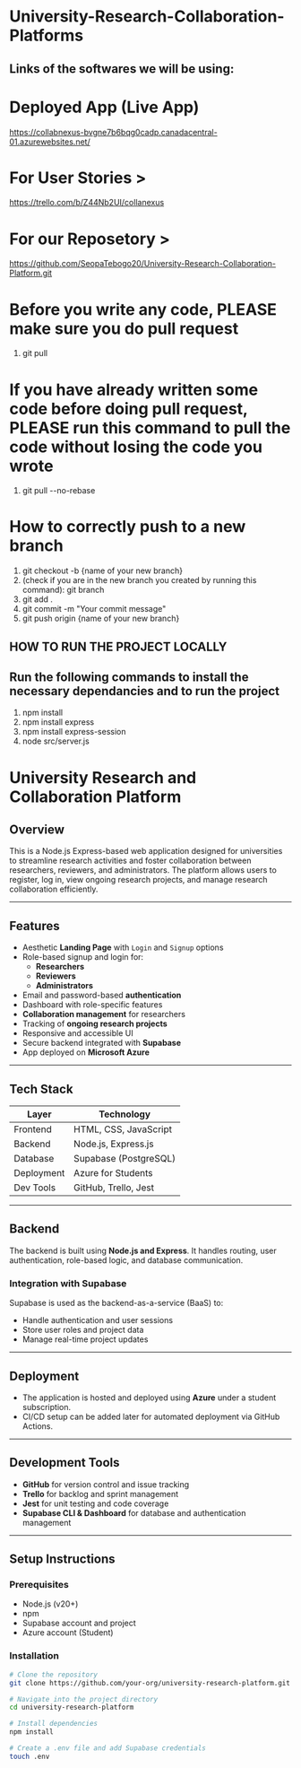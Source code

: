 # University-Research-Collaboration-Platforms

## Links of the softwares we will be using:
# Deployed App (Live App)
https://collabnexus-bvgne7b6bqg0cadp.canadacentral-01.azurewebsites.net/

# For User Stories >
https://trello.com/b/Z44Nb2UI/collanexus

# For our Reposetory >
https://github.com/SeopaTebogo20/University-Research-Collaboration-Platform.git

# Before you write any code, PLEASE make sure you do pull request
1. git pull
# If you have already written some code before doing pull request, PLEASE run this command to pull the code without losing the code you wrote
1. git pull --no-rebase

# How to correctly push to a new branch
1. git checkout -b {name of your new branch}
2. (check if you are in the new branch you created by running this command): git branch
2. git add .
3. git commit -m "Your commit message"
4. git push origin {name of your new branch}

## HOW TO RUN THE PROJECT LOCALLY
 ## Run the following commands to install the necessary dependancies and to run the project
 1. npm install
 2. npm install express
 3. npm install express-session
 4. node src/server.js

# University Research and Collaboration Platform

## Overview

This is a Node.js Express-based web application designed for universities to streamline research activities and foster collaboration between researchers, reviewers, and administrators. The platform allows users to register, log in, view ongoing research projects, and manage research collaboration efficiently.

---

## Features

- Aesthetic **Landing Page** with `Login` and `Signup` options
- Role-based signup and login for:
  - **Researchers**
  - **Reviewers**
  - **Administrators**
- Email and password-based **authentication**
- Dashboard with role-specific features
- **Collaboration management** for researchers
- Tracking of **ongoing research projects**
- Responsive and accessible UI
- Secure backend integrated with **Supabase**
- App deployed on **Microsoft Azure**

---

## Tech Stack

| Layer       | Technology               |
|-------------|--------------------------|
| Frontend    | HTML, CSS, JavaScript    |
| Backend     | Node.js, Express.js      |
| Database    | Supabase (PostgreSQL)    |
| Deployment  | Azure for Students       |
| Dev Tools   | GitHub, Trello, Jest     |

---

## Backend

The backend is built using **Node.js and Express**. It handles routing, user authentication, role-based logic, and database communication.

### Integration with Supabase

Supabase is used as the backend-as-a-service (BaaS) to:
- Handle authentication and user sessions
- Store user roles and project data
- Manage real-time project updates

---

## Deployment

- The application is hosted and deployed using **Azure** under a student subscription.
- CI/CD setup  can be added later for automated deployment via GitHub Actions.

---

## Development Tools

- **GitHub** for version control and issue tracking
- **Trello** for backlog and sprint management
- **Jest** for unit testing and code coverage
- **Supabase CLI & Dashboard** for database and authentication management

---

## Setup Instructions

### Prerequisites

- Node.js (v20+)
- npm
- Supabase account and project
- Azure account (Student)

### Installation

```bash
# Clone the repository
git clone https://github.com/your-org/university-research-platform.git

# Navigate into the project directory
cd university-research-platform

# Install dependencies
npm install

# Create a .env file and add Supabase credentials
touch .env
